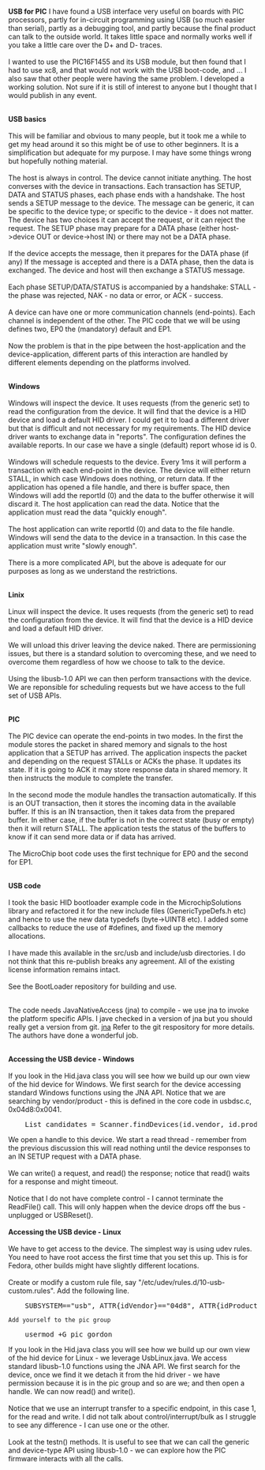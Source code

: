<b>USB for PIC</b>
I have found a USB interface very useful on boards with PIC processors, partly for in-circuit 
programming using USB (so much easier than serial), partly as a debugging tool, and 
partly because the final product can talk to the outside world. It takes little space and normally works 
well if you take a little care over the D+ and D- traces.
<br><br>
I wanted to use the PIC16F1455 and its USB module, but then found that I had to use xc8, and that 
would not work with the USB boot-code, and ... I also saw that other people were having the same problem. 
I developed a working solution. Not sure if it is still of interest to anyone but I thought that I would 
publish in any event.
<br><br>

<b>USB basics</b>
<br><br>
This will be familiar and obvious to many people, but it took me a while to get my head around it so this might be
of use to other beginners. It is a simplification but adequate for my purpose. I may have some things wrong
but hopefully nothing material. 
<br><br>
The host is always in control. The device cannot initiate anything. The host converses with the device in 
transactions. Each transaction has  SETUP, DATA and STATUS phases, each phase ends with a handshake. The host 
sends a SETUP message to the device. The message can be generic, it can be specific to the device type; or
specific to the device - it does not matter. The device has two choices it can accept the request, or it 
can reject the request. The SETUP phase may prepare for a DATA phase (either host->device OUT or device->host IN)
or there may not be a DATA phase. 
<br><br>
If the device accepts the message, then it prepares for the DATA phase (if any) If the message is accepted
and there is a DATA phase, then the data is exchanged. The device and host will then exchange a STATUS message.
<br><br>
Each phase SETUP/DATA/STATUS is accompanied by a handshake: STALL - the phase was rejected, NAK - no data or error, 
or ACK - success. 
<br><br>
A device can have one or more communication channels (end-points). Each channel is independent of the other. The PIC
code that we will be using defines two, EP0 the (mandatory) default and EP1. 
<br><br>
Now the problem is that in the pipe between the host-application and the device-application, different parts of this
interaction are handled by different elements depending on the platforms involved.
<br><br>

<b>Windows</b>
<br><br>
Windows will inspect the device. It uses requests (from the generic set) to read the configuration from
the device. It will find that the device is a HID device and load a default HID driver. I could get it to
load a different driver but that is difficult and not necessary for my requirements. The HID device
driver wants to exchange data in "reports". The configuration defines the available reports. In our case 
we have a single (default) report whose id is 0.
<br><br>
Windows will schedule requests to the device. Every 1ms it will perform a transaction with each end-point
in the device. The device will either return STALL, in which case Windows does nothing, or return data.
If the application has opened a file handle, and there is buffer space, then Windows will add the reportId (0) 
and the data to the buffer otherwise it will discard it. The host application can read the data. Notice that 
the application must read the data "quickly enough".
<br><br>
The host application can write reportId (0) and data to the file handle. Windows will send the data to the 
device in a transaction. In this case the application must write "slowly enough".
<br><br>
There is a more complicated API, but the above is adequate for our purposes as long as we understand the 
restrictions.
<br><br>

<b>Linix</b>
<br><br>
Linux will inspect the device. It uses requests (from the generic set) to read the configuration from
the device. It will find that the device is a HID device and load a default HID driver.
<br><br>
We will unload this driver leaving the device naked. There are permissioning issues, but there is a standard 
solution to overcoming these, and we need to overcome them regardless of how we choose to talk to the device.
<br><br>
Using the libusb-1.0 API we can then perform transactions with the device. We are reponsible for scheduling
requests but we have access to the full set of USB APIs.
<br><br>

<b>PIC</b>
<br><br>
The PIC device can operate the end-points in two modes. 
In the first the module stores the packet in shared memory and signals to the host application that a SETUP
has arrived. The application inspects the packet and depending on the request STALLs or ACKs the phase. It 
updates its state. If it is going to ACK it may store response data in shared memory. It then instructs
the module to complete the transfer.
<br><br>
In the second mode the module handles the transaction automatically. If this is an OUT transaction, then it stores 
the incoming data in the available buffer. If this is an IN transaction, then it takes data from the prepared
buffer. In either case, if the buffer is not in the correct state (busy or empty) then it will return STALL.
The application tests the status of the buffers to know if it can send more data or if data has arrived.
<br><br>
The MicroChip boot code uses the first technique for EP0 and the second for EP1.
<br><br>

<b>USB code</b>
<br><br>
I took the basic HID bootloader example code in the MicrochipSolutions library and refactored it for the new include 
files (GenericTypeDefs.h etc) and hence to use the new data typedefs (byte->UINT8 etc). I added some callbacks to 
reduce the use of #defines, and fixed up the memory allocations.
<br><br>
I have made this available in the src/usb and include/usb directories.
I do not think that this re-publish breaks any agreement. All of the existing license information remains intact.
<br><br>
See the BootLoader repository for building and use.
<br><br>

The code needs JavaNativeAccess (jna) to compile - we use jna to invoke the platform specific APIs.
I jave checked in a version of jna but you should really get a version from git.
<a href="https://github.com/twall/jna">jna</a> 
Refer to the git respository for more details. The authors have done a wonderful job. 
<br><br>

<b>Accessing the USB device - Windows</b>
<br><br>
If you look in the Hid.java class you will see how we build up our own view of the hid device for Windows.
We first search for the device accessing standard Windows functions using the JNA API. Notice that we are
searching by vendor/product - this is defined in the core code in usbdsc.c, 0x04d8:0x0041. 
<pre>
    List<String> candidates = Scanner.findDevices(id.vendor, id.product);
</pre>
We open a handle to this device. We start a read thread - remember from the previous discussion this will 
read nothing until the device responses to an IN SETUP request with a DATA phase.
<br><br>
We can write() a request, and read() the response; notice that read() waits for a response and might timeout.
<br><br>
Notice that I do not have complete control - I cannot terminate the ReadFile() call. This will only happen 
when the device drops off the bus - unplugged or USBReset().
<br><br>
<b>Accessing the USB device - Linux</b>
<br><br>
We have to get access to the device. The simplest way is using udev rules. You need to have root access the
first time that you set this up. This is for Fedora, other builds might have slightly different locations.
<br><br>
Create or modify a custom rule file, say "/etc/udev/rules.d/10-usb-custom.rules". Add the following line.
<pre>
    SUBSYSTEM=="usb", ATTR{idVendor}=="04d8", ATTR{idProduct}=="0041" SYMLINK+="pic41", GROUP="pic"
</pre>
    Add yourself to the pic group
<pre>
    usermod +G pic gordon
</pre>
If you look in the  Hid.java class you will see how we build up our own view of the hid device for 
Linux - we leverage UsbLinux.java. We access standard libusb-1.0 functions using the JNA API. We first
search for the device, once we find it we detach it from the hid driver - we have permission because it 
is in the pic group and so are we; and then open a handle. We can now read() and write().
<br><br>
Notice that we use an interrupt transfer to a specific endpoint, in this case 1, for the read and write.
I did not talk about control/interrupt/bulk as I struggle to see any difference - I can use one or the other.
<br><br>
Look at the testn() methods. It is useful to see that we can call the generic and device-type API using 
libusb-1.0 - we can explore how the PIC firmware interacts with all the calls.
